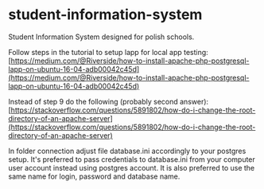 # student-information-system
Student Information System designed for polish schools.

Follow steps in the tutorial to setup lapp for local app testing:
[https://medium.com/@Riverside/how-to-install-apache-php-postgresql-lapp-on-ubuntu-16-04-adb00042c45d](https://medium.com/@Riverside/how-to-install-apache-php-postgresql-lapp-on-ubuntu-16-04-adb00042c45d)

Instead of step 9 do the following (probably second answer):
[https://stackoverflow.com/questions/5891802/how-do-i-change-the-root-directory-of-an-apache-server](https://stackoverflow.com/questions/5891802/how-do-i-change-the-root-directory-of-an-apache-server)

In folder connection adjust file database.ini accordingly to your postgres setup.
It's preferred to pass credentials to database.ini from your computer user account instead using postgres account.
It is also preferred to use the same name for login, password and database name.
